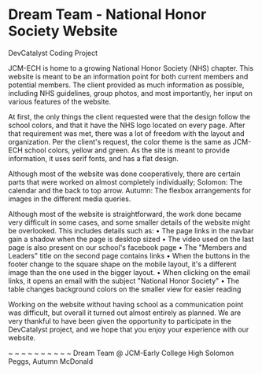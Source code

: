 # Dream Team - National Honor Society Website
DevCatalyst Coding Project

  JCM-ECH is home to a growing National Honor Society (NHS) chapter. This website is meant to be an information point for both current members and potential members. The client provided as much information as possible, including NHS guidelines, group photos, and most importantly, her input on various features of the website.

  At first, the only things the client requested were that the design follow the school colors, and that it have the NHS logo located on every page. After that requirement was met, there was a lot of freedom with the layout and organization. Per the client's request, the color theme is the same as JCM-ECH school colors, yellow and green. As the site is meant to provide information, it uses serif fonts, and has a flat design. 

  Although most of the website was done cooperatively, there are certain parts that were worked on almost completely individually;
Solomon: The calendar and the back to top arrow.
Autumn: The flexbox arrangements for images in the different media queries.

  Although most of the website is straightforward, the work done became very difficult in some cases, and some smaller details of the website might be overlooked. This includes details such as:
  •	The page links in the navbar gain a shadow when the page is desktop sized
  •	The video used on the last page is also present on our school's facebook page
  •	The "Members and Leaders" title on the second page contains links
  • When the buttons in the footer change to the square shape on the mobile layout, 
    it's a different image than the one used in the bigger layout.
  • When clicking on the email links, it opens an email with the subject "National Honor Society"
  • The table changes background colors on the smaller view for easier reading
  
  Working on the website without having school as a communication point was difficult, but overall it turned out almost entirely as planned. We are very thankful to have been given the opportunity to participate in the DevCatalyst project, and we hope that you enjoy your experience with our website. 

~ ~ ~ ~ ~ ~ ~ ~ ~ ~
Dream Team @ JCM-Early College High
Solomon Peggs, Autumn McDonald

